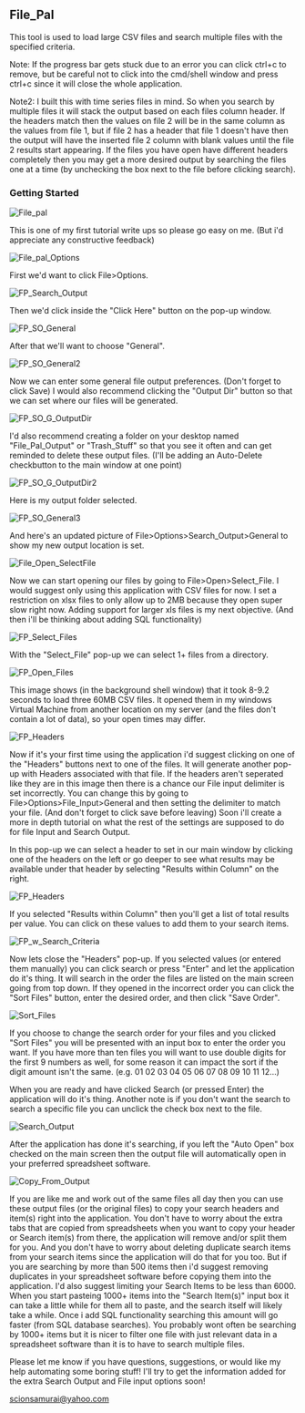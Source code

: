 ## File_Pal

This tool is used to load large CSV files and search multiple files with the specified criteria.

Note: If the progress bar gets stuck due to an error you can click ctrl+c to remove, but be careful not to click into the cmd/shell window and press ctrl+c since it will close the whole application.

Note2: I built this with time series files in mind. So when you search by multiple files it will stack the output based on each files column header. If the headers match then the values on file 2 will be in the same column as the values from file 1, but if file 2 has a header that file 1 doesn't have then the output will have the inserted file 2 column with blank values until the file 2 results start appearing. If the files you have open have different headers completely then you may get a more desired output by searching the files one at a time (by unchecking the box next to the file before clicking search).

### Getting Started

![File_pal](https://github.com/scionsamurai/Pandas-tkinter-excel/blob/Test/pics/File_Pal.png)

This is one of my first tutorial write ups so please go easy on me. (But i'd appreciate any constructive feedback)

![File_pal_Options](https://github.com/scionsamurai/Pandas-tkinter-excel/blob/Test/pics/File_Pal_Options.png)

First we'd want to click File>Options.

![FP_Search_Output](https://github.com/scionsamurai/Pandas-tkinter-excel/blob/Test/pics/FP_Search_Output.png)

Then we'd click inside the "Click Here" button on the pop-up window.

![FP_SO_General](https://github.com/scionsamurai/Pandas-tkinter-excel/blob/Test/pics/FP_SO_General.png)

After that we'll want to choose "General".

![FP_SO_General2](https://github.com/scionsamurai/Pandas-tkinter-excel/blob/Test/pics/FP_SO_General2.png)

Now we can enter some general file output preferences. (Don't forget to click Save) I would also recommend clicking the "Output Dir" button so that we can set where our files will be generated.

![FP_SO_G_OutputDir](https://github.com/scionsamurai/Pandas-tkinter-excel/blob/Test/pics/FP_SO_G_OutputDir.png)

I'd also recommend creating a folder on your desktop named "File_Pal_Output" or "Trash_Stuff" so that you see it often and can get reminded to delete these output files. (I'll be adding an Auto-Delete checkbutton to the main window at one point)

![FP_SO_G_OutputDir2](https://github.com/scionsamurai/Pandas-tkinter-excel/blob/Test/pics/FP_SO_G_OutputDir2.png)

Here is my output folder selected.

![FP_SO_General3](https://github.com/scionsamurai/Pandas-tkinter-excel/blob/Test/pics/FP_SO_General3.png)

And here's an updated picture of File>Options>Search_Output>General to show my new output location is set.

![File_Open_SelectFile](https://github.com/scionsamurai/Pandas-tkinter-excel/blob/Test/pics/File_Open_SelectFile.png)

Now we can start opening our files by going to File>Open>Select_File. I would suggest only using this application with CSV files for now. I set a restriction on xlsx files to only allow up to 2MB because they open super slow right now. Adding support for larger xls files is my next objective. (And then i'll be thinking about adding SQL functionality)

![FP_Select_Files](https://github.com/scionsamurai/Pandas-tkinter-excel/blob/Test/pics/FP_Select_Files.png)

With the "Select_File" pop-up we can select 1+ files from a directory.

![FP_Open_Files](https://github.com/scionsamurai/Pandas-tkinter-excel/blob/Test/pics/FP_Open_Files.png)

This image shows (in the background shell window) that it took 8-9.2 seconds to load three 60MB CSV files. It opened them in my windows Virtual Machine from another location on my server (and the files don't contain a lot of data), so your open times may differ.

![FP_Headers](https://github.com/scionsamurai/Pandas-tkinter-excel/blob/Test/pics/FP_Headers.png)

Now if it's your first time using the application i'd suggest clicking on one of the "Headers" buttons next to one of the files. It will generate another pop-up with Headers associated with that file. If the headers aren't seperated like they are in this image then there is a chance our File input delimiter is set incorrectly. You can change this by going to File>Options>File_Input>General and then setting the delimiter to match your file. (And don't forget to click save before leaving) Soon i'll create a more in depth tutorial on what the rest of the settings are supposed to do for file Input and Search Output.

In this pop-up we can select a header to set in our main window by clicking one of the headers on the left or go deeper to see what results may be available under that header by selecting "Results within Column" on the right.

![FP_Headers](https://github.com/scionsamurai/Pandas-tkinter-excel/blob/Test/pics/FP_Headers.png)

If you selected "Results within Column" then you'll get a list of total results per value. You can click on these values to add them to your search items.

![FP_w_Search_Criteria](https://github.com/scionsamurai/Pandas-tkinter-excel/blob/Test/pics/FP_w_Search_Criteria.png)

Now lets close the "Headers" pop-up. If you selected values (or entered them manually) you can click search or press "Enter" and let the application do it's thing. It will search in the order the files are listed on the main screen going from top down. If they opened in the incorrect order you can click the "Sort Files" button, enter the desired order, and then click "Save Order".

![Sort_Files](https://github.com/scionsamurai/Pandas-tkinter-excel/blob/Test/pics/Sort_Files.png)

If you choose to change the search order for your files and you clicked "Sort Files" you will be presented with an input box to enter the order you want. If you have more than ten files you will want to use double digits for the first 9 numbers as well, for some reason it can impact the sort if the digit amount isn't the same. (e.g. 01 02 03 04 05 06 07 08 09 10 11 12...)

When you are ready and have clicked Search (or pressed Enter) the application will do it's thing. Another note is if you don't want the search to search a specific file you can unclick the check box next to the file.

![Search_Output](https://github.com/scionsamurai/Pandas-tkinter-excel/blob/Test/pics/Search_Output.png)

After the application has done it's searching, if you left the "Auto Open" box checked on the main screen then the output file will automatically open in your preferred spreadsheet software.

![Copy_From_Output](https://github.com/scionsamurai/Pandas-tkinter-excel/blob/Test/pics/Copy_From_Output.png)

If you are like me and work out of the same files all day then you can use these output files (or the original files) to copy your search headers and item(s) right into the application. You don't have to worry about the extra tabs that are copied from spreadsheets when you want to copy your header or Search item(s) from there, the application will remove and/or split them for you. And you don't have to worry about deleting duplicate search items from your search items since the application will do that for you too. But if you are searching by more than 500 items then i'd suggest removing duplicates in your spreadsheet software before copying them into the application. I'd also suggest limiting your Search Items to be less than 6000. When you start pasteing 1000+ items into the "Search Item(s)" input box it can take a little while for them all to paste, and the search itself will likely take a while. Once i add SQL functionality searching this amount will go faster (from SQL database searches). You probably wont often be searching by 1000+ items but it is nicer to filter one file with just relevant data in a spreadsheet software than it is to have to search multiple files. 

Please let me know if you have questions, suggestions, or would like my help automating some boring stuff! I'll try to get the information added for the extra Search Output and File input options soon!

scionsamurai@yahoo.com

